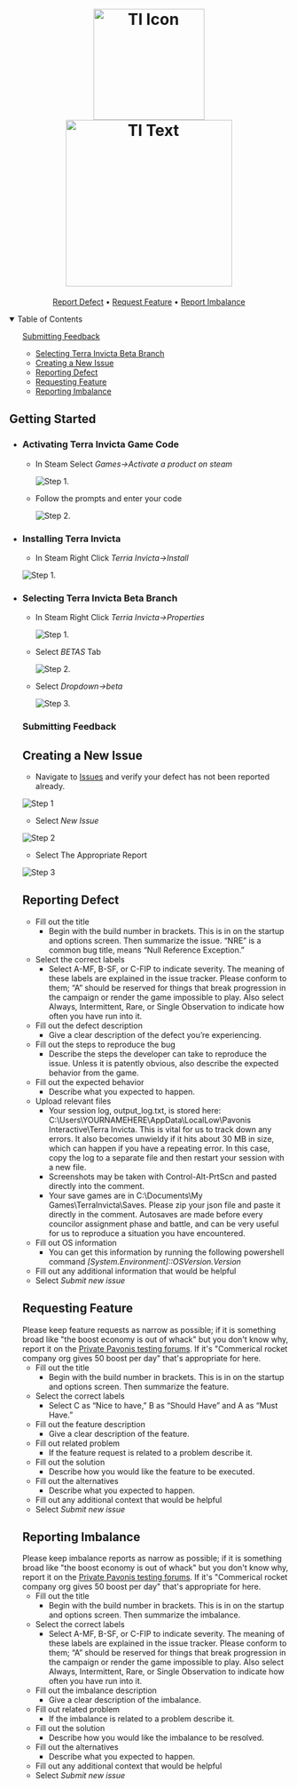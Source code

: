 
<h1 align="center">
   <br>
   <img src="Images/TerraInvictaIcon.png" alt="TI Icon" width="200">
   <br>
   <img src="Images/TerraInvictaBroken.png" alt="TI Text" width="300">
   <br>
</h1>
<p align="center">
   <a href="https://github.com/pavonisinteractive/terra-invicta-public-issues/issues?q=is%3Aopen+is%3Aissue+label%3ADefect">Report Defect</a> •  
   <a href="https://github.com/pavonisinteractive/terra-invicta-public-issues/issues?q=is%3Aopen+is%3Aissue+label%3A%22Feature+Request%22">Request Feature</a> •
   <a href="https://github.com/pavonisinteractive/terra-invicta-public-issues/issues?q=is%3Aopen+is%3Aissue+label%3ABalance">Report Imbalance</a>
</p>
<!-- TABLE OF CONTENTS -->
<details open="open">
   <summary>Table of Contents</summary>
   <ol>
         <a href="#submitting-feedback">Submitting Feedback</a>
         <ul>
            <li><a href="#selecting-terra-invicta-beta-branch">Selecting Terra Invicta Beta Branch</a></li>
            <li><a href="#creating-a-new-issue">Creating a New Issue</a></li>
            <li><a href="#reporting-defect">Reporting Defect</a></li>
            <li><a href="#requesting-feature">Requesting Feature</a></li>
            <li><a href="#reporting-imbalance">Reporting Imbalance</a></li>
         </ul>
      </li>
   </ol>
</details>



<h2>Getting Started</h2>
<ul>
   <li>
      <h3>Activating Terra Invicta Game Code</h3>
         <ul>
            <li>
               <p>In Steam Select <em>Games-&gt;Activate a product on steam</em></p>
               <p><img src="Images/Instructions/Activate/1.png" alt="Step 1." title="Activation Step 1"></p>
            </li>
            <li>
               <p>Follow the prompts and enter your code</p>
               <p><img src="Images/Instructions/Activate/2.png" alt="Step 2." title="Activation Step 2"></p>
            </li>
         </ul>
   </li>
   <li>
      <h3>Installing Terra Invicta</h3>
   <ul>
   <li>In Steam Right Click <em>Terria Invicta-&gt;Install</em></li>
   </ul>
   <p><img src="Images/Instructions/Install/1.png" alt="Step 1." title="Installation Step 1"></p>
   </li>
   <li>
      <h3>Selecting Terra Invicta Beta Branch</h3>
           <ul>
            <li>
               <p>In Steam Right Click <em>Terria Invicta-&gt;Properties</em></p>
               <p><img src="Images/Instructions/SelectBeta/1.png" alt="Step 1." title="Selecting Beta Step 1"></p>
            </li>
            <li>
               <p>Select <em>BETAS</em> Tab</p>
               <p><img src="Images/Instructions/SelectBeta/2.png" alt="Step 2." title="Selecting Beta Step 2"></p>
            </li>
             <li>
               <p>Select <em>Dropdown-&gt;beta</em></p>
               <p><img src="Images/Instructions/SelectBeta/3.png" alt="Step 3." title="Selecting Beta Step 3"></p>
            </li>
         </ul>
      
      
      
      
      
      
      


   

<h3>Submitting Feedback</h3>
<h2>Creating a New Issue</h2>
<ul>
<li>Navigate to <a href="https://github.com/pavonisinteractive/terra-invicta-public-issues/issues">Issues</a> and verify your defect has not been reported already.</li>
</ul>
<p><img src="Images/Instructions/Issues/Navigation/1.png" alt="Step 1" title="Issues Navigation Step 1"></p>
<ul>
<li>Select <em>New Issue</em></li>
</ul>
<p><img src="Images/Instructions/Issues/Navigation/2.png" alt="Step 2" title="Issues Navigation Step 2"></p>
<ul>
<li>Select The Appropriate Report</li>
</ul>
<p><img src="Images/Instructions/Issues/Navigation/3.png" alt="Step 3" title="Issues Navigation Step 3"></p>
<h2>Reporting Defect</h2>
<ul>
<li>Fill out the title
<ul>
<li>Begin with the build number in brackets. This is in on the startup and options screen. Then summarize the issue. “NRE” is a common bug title, means “Null Reference Exception.”</li>
</ul>
</li>
<li>Select the correct labels
<ul>
<li>Select A-MF, B-SF, or C-FIP to indicate severity. The meaning of these labels are explained in the issue tracker. Please conform to them; “A” should be reserved for things that break progression in the campaign or render the game impossible to play. Also select Always, Intermittent, Rare, or Single Observation to indicate how often you have run into it.</li>
</ul>
</li>
<li>Fill out the defect description
<ul>
<li>Give a clear description of the defect you’re experiencing.</li>
</ul>
</li>
<li>Fill out the steps to reproduce the bug
<ul>
<li>Describe the steps the developer can take to reproduce the issue. Unless it is patently obvious, also describe the expected behavior from the game.</li>
</ul>
</li>
<li>Fill out the expected behavior
<ul>
<li>Describe what you expected to happen.</li>
</ul>
</li>
<li>Upload relevant files
<ul>
<li>Your session log, output_log.txt, is stored here: C:\Users\YOURNAMEHERE\AppData\LocalLow\Pavonis Interactive\Terra Invicta. This is vital for us to track down any errors. It also becomes unwieldy if it hits about 30 MB in size, which can happen if you have a repeating error. In this case, copy the log to a separate file and then restart your session with a new file.</li>
<li>Screenshots may be taken with Control-Alt-PrtScn and pasted directly into the comment.</li>
<li>Your save games are in C:\Documents\My Games\TerraInvicta\Saves. Please zip your json file and paste it directly in the comment. Autosaves are made before every councilor assignment phase and battle, and can be very useful for us to reproduce a situation you have encountered.</li>
</ul>
</li>
<li>Fill out OS information
<ul>
<li>You can get this information by running the following powershell command <em>[System.Environment]::OSVersion.Version</em></li>
</ul>
</li>
<li>Fill out any additional information that would be helpful</li>
<li>Select <em>Submit new issue</em></li>
</ul>
<h2>Requesting Feature</h2>
Please keep feature requests as narrow as possible; if it is something broad like "the boost economy is out of whack" but you don't know why, report it on the <a href="https://pavonisinteractive.com/phpBB3/viewforum.php?f=4">Private Pavonis testing forums</a>. If it's "Commerical rocket company org gives 50 boost per day" that's appropriate for here.
<ul>
<li>Fill out the title
<ul>
<li>Begin with the build number in brackets. This is in on the startup and options screen. Then summarize the feature.</li>
</ul>
</li>
<li>Select the correct labels
<ul>
<li>Select C as “Nice to have,” B as “Should Have” and A as “Must Have.”</li>
</ul>
</li>
<li>Fill out the feature description
<ul>
<li>Give a clear description of the feature.</li>
</ul>
</li>
<li>Fill out related problem
<ul>
<li>If the feature request is related to a problem describe it.</li>
</ul>
</li>
<li>Fill out the solution
<ul>
<li>Describe how you would like the feature to be executed.</li>
</ul>
</li>
<li>Fill out the alternatives
<ul>
<li>Describe what you expected to happen.</li>
</ul>
</li>
<li>Fill out any additional context that would be helpful</li>
<li>Select <em>Submit new issue</em></li>
</ul>
<h2>Reporting Imbalance</h2>
Please keep imbalance reports as narrow as possible; if it is something broad like "the boost economy is out of whack" but you don't know why, report it on the <a href="https://pavonisinteractive.com/phpBB3/viewforum.php?f=4">Private Pavonis testing forums</a>. If it's "Commerical rocket company org gives 50 boost per day" that's appropriate for here.
<ul>
<li>Fill out the title
<ul>
<li>Begin with the build number in brackets. This is in on the startup and options screen. Then summarize the imbalance.</li>
</ul>
</li>
<li>Select the correct labels
<ul>
<li>Select A-MF, B-SF, or C-FIP to indicate severity. The meaning of these labels are explained in the issue tracker. Please conform to them; “A” should be reserved for things that break progression in the campaign or render the game impossible to play. Also select Always, Intermittent, Rare, or Single Observation to indicate how often you have run into it.</li>
</ul>
</li>
<li>Fill out the imbalance description
<ul>
<li>Give a clear description of the imbalance.</li>
</ul>
</li>
<li>Fill out related problem
<ul>
<li>If the imbalance is related to a problem describe it.</li>
</ul>
</li>
<li>Fill out the solution
<ul>
<li>Describe how you would like the imbalance to be resolved.</li>
</ul>
</li>
<li>Fill out the alternatives
<ul>
<li>Describe what you expected to happen.</li>
</ul>
</li>
<li>Fill out any additional context that would be helpful</li>
<li>Select <em>Submit new issue</em></li>
</ul>
